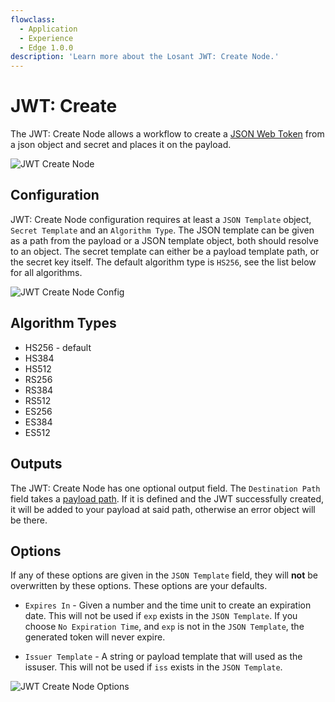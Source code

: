 ```yaml
---
flowclass:
  - Application
  - Experience
  - Edge 1.0.0
description: 'Learn more about the Losant JWT: Create Node.'
---
```


# JWT: Create

The JWT: Create Node allows a workflow to create a [JSON Web Token](https://jwt.io/) from a json object and secret and places it on the payload.

![JWT Create Node](/images/workflows/logic/jwt-create-node.png "JWT Create Node")

## Configuration

JWT: Create Node configuration requires at least a `JSON Template` object, `Secret Template` and an `Algorithm Type`. The JSON template can be given as a path from the payload or a JSON template object, both should resolve to an object. The secret template can either be a payload template path, or the secret key itself. The default algorithm type is `HS256`, see the list below for all algorithms.

![JWT Create Node Config](/images/workflows/logic/jwt-create-node-config.png "JWT Create Node Config")

## Algorithm Types

* HS256 - default
* HS384
* HS512
* RS256
* RS384
* RS512
* ES256
* ES384
* ES512

## Outputs

The JWT: Create Node has one optional output field. The `Destination Path` field takes a [payload path](/workflows/accessing-payload-data/#payload-paths). If it is defined and the JWT successfully created, it will be added to your payload at said path, otherwise an error object will be there.

## Options

If any of these options are given in the `JSON Template` field, they will **not** be overwritten by these options. These options are your defaults.

* `Expires In` - Given a number and the time unit to create an expiration date. This will not be used if `exp` exists in the `JSON Template`. If you choose `No Expiration Time`, and `exp` is not in the `JSON Template`, the generated token will never expire.

* `Issuer Template` - A string or payload template that will used as the issuser. This will not be used if `iss` exists in the `JSON Template`.

![JWT Create Node Options](/images/workflows/logic/jwt-create-node-options.png "JWT Create Node Options")
